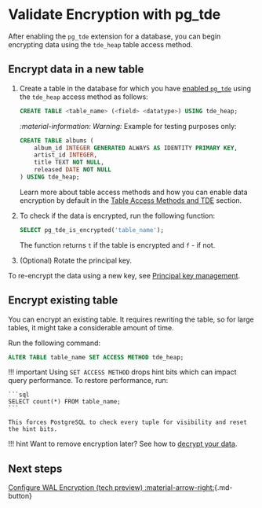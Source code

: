 # Validate Encryption with pg_tde

After enabling the `pg_tde` extension for a database, you can begin encrypting data using the `tde_heap` table access method.

## Encrypt data in a new table

1. Create a table in the database for which you have [enabled `pg_tde`](setup.md) using the `tde_heap` access method as follows:

    ```sql
    CREATE TABLE <table_name> (<field> <datatype>) USING tde_heap;
    ```

    <i warning>:material-information: Warning:</i> Example for testing purposes only:

    ```sql
    CREATE TABLE albums (
        album_id INTEGER GENERATED ALWAYS AS IDENTITY PRIMARY KEY,
        artist_id INTEGER,
        title TEXT NOT NULL,
        released DATE NOT NULL
    ) USING tde_heap;
    ```

    Learn more about table access methods and how you can enable data encryption by default in the [Table Access Methods and TDE](index/table-access-method.md) section.

2. To check if the data is encrypted, run the following function:

    ```sql
    SELECT pg_tde_is_encrypted('table_name');
    ```

    The function returns `t` if the table is encrypted and `f` - if not.

3. (Optional) Rotate the principal key.

To re-encrypt the data using a new key, see [Principal key management](functions.md#principal-key-management).

## Encrypt existing table

You can encrypt an existing table. It requires rewriting the table, so for large tables, it might take a considerable amount of time.

Run the following command:

```sql
ALTER TABLE table_name SET ACCESS METHOD tde_heap;
```

!!! important
    Using `SET ACCESS METHOD` drops hint bits which can impact query performance. To restore performance, run:

    ```sql
    SELECT count(*) FROM table_name;
    ```

    This forces PostgreSQL to check every tuple for visibility and reset the hint bits.

!!! hint
    Want to remove encryption later? See how to [decrypt your data](how-to/decrypt.md).

## Next steps

[Configure WAL Encryption (tech preview) :material-arrow-right:](wal-encryption.md){.md-button}
